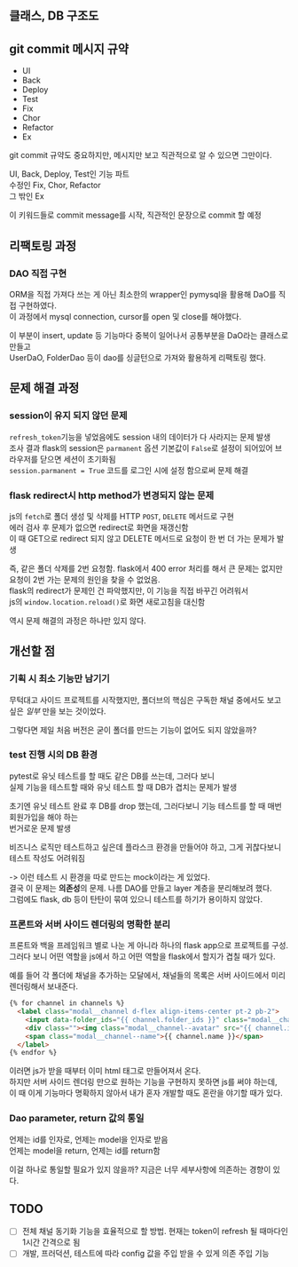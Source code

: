 ## 클래스, DB 구조도


## git commit 메시지 규약

* UI
* Back
* Deploy
* Test
* Fix
* Chor
* Refactor
* Ex

git commit 규약도 중요하지만, 메시지만 보고 직관적으로 알 수 있으면 그만이다.  

UI, Back, Deploy, Test인 기능 파트  
수정인 Fix, Chor, Refactor  
그 밖인 Ex

이 키워드들로 commit message를 시작, 직관적인 문장으로 commit 할 예정



## 리팩토링 과정

### DAO 직접 구현

ORM을 직접 가져다 쓰는 게 아닌 최소한의 wrapper인 pymysql을 활용해 DaO를 직접 구현하였다.  
이 과정에서 mysql connection, cursor를 open 및 close를 해야했다.  

이 부분이 insert, update 등 기능마다 중복이 일어나서 공통부분을 DaO라는 클래스로 만들고  
UserDaO, FolderDao 등이 dao를 싱글턴으로 가져와 활용하게 리팩토링 했다. 


## 문제 해결 과정

### session이 유지 되지 않던 문제

`refresh_token`기능을 넣었음에도 session 내의 데이터가 다 사라지는 문제 발생  
조사 결과 flask의 session은 `parmanent` 옵션 기본값이 `False`로 설정이 되어있어 브라우저를 닫으면 세션이 초기화됨  
`session.parmanent = True` 코드를 로그인 시에 설정 함으로써 문제 해결


### flask redirect시 http method가 변경되지 않는 문제

js의 `fetch`로 폴더 생성 및 삭제를 HTTP `POST`, `DELETE` 메서드로 구현  
에러 검사 후 문제가 없으면 redirect로 화면을 재갱신함  
이 때 GET으로 redirect 되지 않고 DELETE 메서드로 요청이 한 번 더 가는 문제가 발생

즉, 같은 폴더 삭제를 2번 요청함. flask에서 400 error 처리를 해서 큰 문제는 없지만 요청이 2번 가는 문제의 원인을 찾을 수 없었음.  
flask의 redirect가 문제인 건 파악했지만, 이 기능을 직접 바꾸긴 어려워서  
js의 `window.location.reload()`로 화면 새로고침을 대신함

역시 문제 해결의 과정은 하나만 있지 않다.



## 개선할 점

### 기획 시 최소 기능만 남기기

무턱대고 사이드 프로젝트를 시작했지만, 폴더브의 핵심은 구독한 채널 중에서도 보고 싶은 _일부_ 만을 보는 것이었다. 

그렇다면 제일 처음 버전은 굳이 폴더를 만드는 기능이 없어도 되지 않았을까?  


### test 진행 시의 DB 환경

pytest로 유닛 테스트를 할 때도 같은 DB를 쓰는데, 그러다 보니  
실제 기능을 테스트할 때와 유닛 테스트 할 때 DB가 겹치는 문제가 발생  

초기엔 유닛 테스트 완료 후 DB를 drop 했는데, 그러다보니 기능 테스트를 할 때 매번 회원가입을 해야 하는  
번거로운 문제 발생

비즈니스 로직만 테스트하고 싶은데 플라스크 환경을 만들어야 하고, 그게 귀찮다보니 테스트 작성도 어려워짐

-> 이런 테스트 시 환경을 따로 만드는 mock이라는 게 있었다.  
결국 이 문제는 **의존성**의 문제. 나름 DAO를 만들고 layer 계층을 분리해보려 했다.  
그럼에도 flask, db 등이 탄탄이 묶여 있으니 테스트를 하기가 용이하지 않았다.



### 프론트와 서버 사이드 렌더링의 명확한 분리

프론트와 백을 프레임워크 별로 나눈 게 아니라 하나의 flask app으로 프로젝트를 구성.  
그러다 보니 어떤 역할을 js에서 하고 어떤 역할을 flask에서 할지가 겹칠 때가 있다.

예를 들어 각 폴더에 채널을 추가하는 모달에서, 채널들의 목록은 서버 사이드에서 미리 렌더링해서 보내준다.

```html
{% for channel in channels %}
  <label class="modal__channel d-flex align-items-center pt-2 pb-2">
    <input data-folder_ids="{{ channel.folder_ids }}" class="modal__channel--checkbox" type="checkbox" name="{{ channel.channel_id }}" value="true">
    <div class=""><img class="modal__channel--avatar" src="{{ channel.icon_img }}" alt=""></div>
    <span class="modal__channel--name">{{ channel.name }}</span>
  </label>
{% endfor %}
```

이러면 js가 받을 때부터 이미 html 태그로 만들어져서 온다.   
하지만 서버 사이드 렌더링 만으로 원하는 기능을 구현하지 못하면 js를 써야 하는데,  
이 때 이게 기능마다 명확하지 않아서 내가 혼자 개발할 때도 혼란을 야기할 때가 있다.


### Dao parameter, return 값의 통일

언제는 id를 인자로, 언제는 model을 인자로 받음  
언제는 model을 return, 언제는 id를 return함

이걸 하나로 통일할 필요가 있지 않을까? 지금은 너무 세부사항에 의존하는 경향이 있다.  

## TODO

- [ ] 전체 채널 동기화 기능을 효율적으로 할 방법. 현재는 token이 refresh 될 때마다인 1시간 간격으로 됨
- [ ] 개발, 프러덕션, 테스트에 따라 config 값을 주입 받을 수 있게 의존 주입 기능